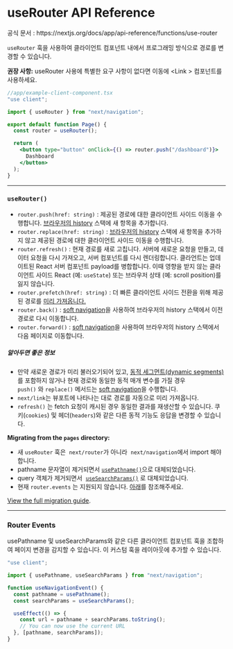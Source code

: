 # useRouter API Reference

<p>공식 문서 : https://nextjs.org/docs/app/api-reference/functions/use-router</p>

`useRouter` 훅을 사용하여 클라이언트 컴포넌트 내에서 프로그래밍 방식으로 경로를 변경할 수 있습니다.

**권장 사항:** useRouter 사용에 특별한 요구 사항이 없다면 이동에 &lt;Link &gt; 컴포넌트를 사용하세요.

```jsx
//app/example-client-component.tsx
"use client";

import { useRouter } from "next/navigation";

export default function Page() {
  const router = useRouter();

  return (
    <button type="button" onClick={() => router.push("/dashboard")}>
      Dashboard
    </button>
  );
}
```

---

### `useRouter()`

- `router.push(href: string)` : 제공된 경로에 대한 클라이언트 사이드 이동을 수행합니다. [브라우저의 history](https://developer.mozilla.org/en-US/docs/Web/API/History_API) 스택에 새 항목을 추가합니다.
- `router.replace(href: string)` : [브라우저의 history](https://developer.mozilla.org/en-US/docs/Web/API/History_API) 스택에 새 항목을 추가하지 않고 제공된 경로에 대한 클라이언트 사이드 이동을 수행합니다.
- `router.refresh()` : 현재 경로를 새로 고칩니다. 서버에 새로운 요청을 만들고, 데이터 요청을 다시 가져오고, 서버 컴포넌트를 다시 렌더링합니다. 클라언트는 업데이트된 React 서버 컴포넌트 payload를 병합합니다. 이때 영향을 받지 않는 클라이언트 사이드 React (예: `useState`) 또는 브라우저 상태 (예: scroll position)를 잃지 않습니다.
- `router.prefetch(href: string)` : 더 빠른 클라이언트 사이드 전환을 위해 제공된 경로를 [미리 가져옵니다.](../../BuildingYourApplication/Routing/Linking_and_Navigating.md#prefetching)
- `router.back()` : [soft navigation](../../BuildingYourApplication/Routing/Linking_and_Navigating.md#soft-navigation)을 사용하여 브라우저의 history 스택에서 이전 경로로 다시 이동합니다.
- `router.forward()` : [soft navigation](../../BuildingYourApplication/Routing/Linking_and_Navigating.md#soft-navigation)을 사용하여 브라우저의 history 스택에서 다음 페이지로 이동합니다.

##### 알아두면 좋은 정보

- 만약 새로운 경로가 미리 불러오기되어 있고, [동적 세그먼트(dynamic segments)](../../BuildingYourApplication/Routing/Defining_Routes.md#dynamic-segments)를 포함하지 않거나 현재 경로와 동일한 동적 매개 변수를 가질 경우 `push()` 와 `replace()` 메서드는 [soft navigation](../../BuildingYourApplication/Routing/Linking_and_Navigating.md#soft-navigation)을 수행합니다.
- `next/link`는 뷰포트에 나타나는 대로 경로를 자동으로 미리 가져옵니다.
- `refresh()` 는 fetch 요청이 캐시된 경우 동일한 결과를 재생산할 수 있습니다. 쿠키(`cookies`) 및 헤더(`headers`)와 같은 다른 동적 기능도 응답을 변경할 수 있습니다.

**Migrating from the `pages` directory:**

- 새 `useRouter` 훅은  `next/router`가 아니라  `next/navigation`에서 import 해야합니다.
- pathname 문자열이 제거되면서 [`usePathname()`](./usePathname.md)으로 대체되었습니다.
- query 객체가 제거되면서  [`useSearchParams()`](./useSeartchParams.md) 로 대체되었습니다.
- 현재 `router.events` 는 지원되지 않습니다. [아래](#router-events)를 참조해주세요.

[View the full migration guide](../../BuildingYourApplication/Upgrading/App_Router_Migration.md#step-5-migrating-routing-hooks).

---

### Router Events

usePathname 및 useSearchParams와 같은 다른 클라이언트 컴포넌트 훅을 조합하여 페이지 변경을 감지할 수 있습니다. 이 커스텀 훅을 레이아웃에 추가할 수 있습니다.

```jsx
"use client";

import { usePathname, useSearchParams } from "next/navigation";

function useNavigationEvent() {
  const pathname = usePathname();
  const searchParams = useSearchParams();

  useEffect(() => {
    const url = pathname + searchParams.toString();
    // You can now use the current URL
  }, [pathname, searchParams]);
}
```
